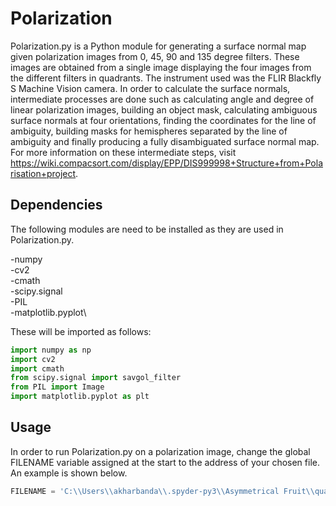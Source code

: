 # Polarization
Polarization.py is a Python module for generating a surface normal map given polarization images from 0, 45, 90 and 135 degree filters. These images are obtained from a single image displaying the four images from the different filters in quadrants. The instrument used was the FLIR Blackfly S Machine Vision camera. In order to calculate the surface normals, intermediate processes are done such as calculating angle and degree of linear polarization images, building an object mask, calculating ambiguous surface normals at four orientations, finding the coordinates for the line of ambiguity, building masks for hemispheres separated by the line of ambiguity and finally producing a fully disambiguated surface normal map. For more information on these intermediate steps, visit https://wiki.compacsort.com/display/EPP/DIS999998+Structure+from+Polarisation+project.

## Dependencies
The following modules are need to be installed as they are used in Polarization.py.

-numpy\
-cv2\
-cmath\
-scipy.signal\
-PIL\
-matplotlib.pyplot\

These will be imported as follows:

```python
import numpy as np
import cv2
import cmath
from scipy.signal import savgol_filter
from PIL import Image
import matplotlib.pyplot as plt
```
## Usage
In order to run Polarization.py on a polarization image, change the global FILENAME variable assigned at the start to the address of your chosen file. An example is shown below.

```python
FILENAME = 'C:\\Users\\akharbanda\\.spyder-py3\\Asymmetrical Fruit\\quad3.tiff'
```
 
    

